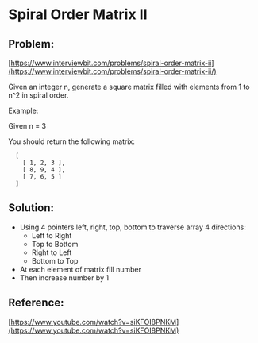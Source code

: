 # Spiral Order Matrix II

## Problem:
[https://www.interviewbit.com/problems/spiral-order-matrix-ii](https://www.interviewbit.com/problems/spiral-order-matrix-ii/)

Given an integer n, generate a square matrix filled with elements from 1 to n^2 in spiral order.

Example:

Given n = 3

You should return the following matrix:
```
  [
    [ 1, 2, 3 ],
    [ 8, 9, 4 ],
    [ 7, 6, 5 ]
  ]
```
## Solution:
* Using 4 pointers left, right, top, bottom to traverse array 4 directions:
  * Left to Right
  * Top to Bottom
  * Right to Left
  * Bottom to Top
* At each element of matrix fill number
* Then increase number by 1
## Reference:
[https://www.youtube.com/watch?v=siKFOI8PNKM](https://www.youtube.com/watch?v=siKFOI8PNKM)
  
